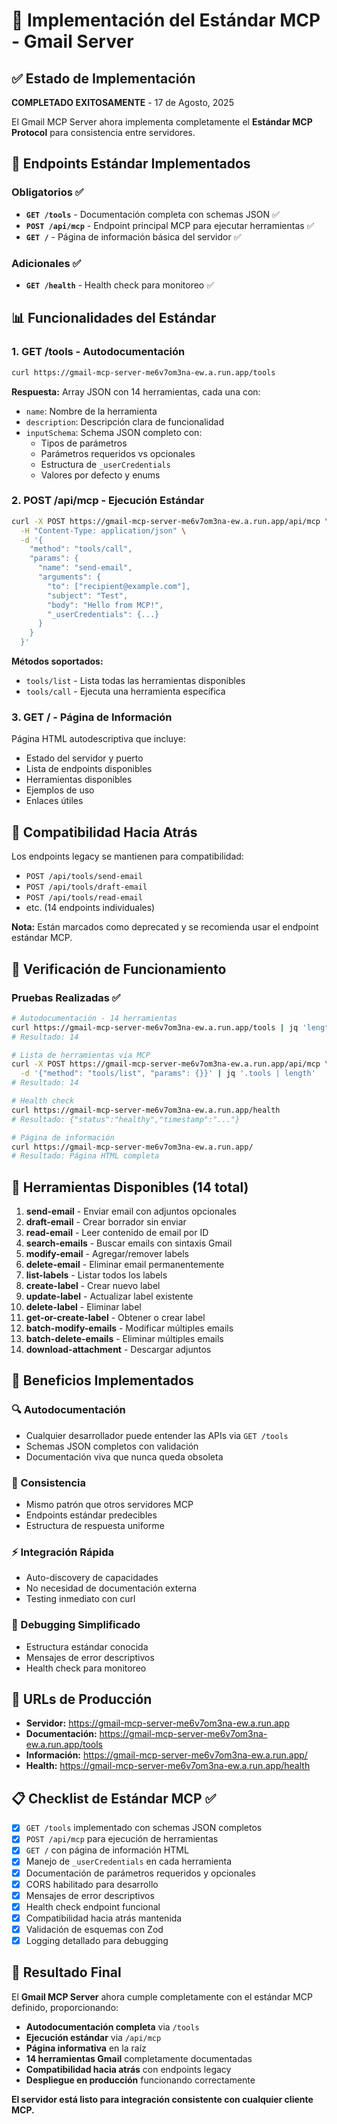 # 🎯 Implementación del Estándar MCP - Gmail Server

## ✅ Estado de Implementación
**COMPLETADO EXITOSAMENTE** - 17 de Agosto, 2025

El Gmail MCP Server ahora implementa completamente el **Estándar MCP Protocol** para consistencia entre servidores.

## 🔧 Endpoints Estándar Implementados

### Obligatorios ✅
- **`GET /tools`** - Documentación completa con schemas JSON ✅
- **`POST /api/mcp`** - Endpoint principal MCP para ejecutar herramientas ✅  
- **`GET /`** - Página de información básica del servidor ✅

### Adicionales ✅
- **`GET /health`** - Health check para monitoreo ✅

## 📊 Funcionalidades del Estándar

### 1. GET /tools - Autodocumentación
```bash
curl https://gmail-mcp-server-me6v7om3na-ew.a.run.app/tools
```

**Respuesta:** Array JSON con 14 herramientas, cada una con:
- `name`: Nombre de la herramienta
- `description`: Descripción clara de funcionalidad
- `inputSchema`: Schema JSON completo con:
  - Tipos de parámetros
  - Parámetros requeridos vs opcionales
  - Estructura de `_userCredentials`
  - Valores por defecto y enums

### 2. POST /api/mcp - Ejecución Estándar
```bash
curl -X POST https://gmail-mcp-server-me6v7om3na-ew.a.run.app/api/mcp \
  -H "Content-Type: application/json" \
  -d '{
    "method": "tools/call",
    "params": {
      "name": "send-email",
      "arguments": {
        "to": ["recipient@example.com"],
        "subject": "Test",
        "body": "Hello from MCP!",
        "_userCredentials": {...}
      }
    }
  }'
```

**Métodos soportados:**
- `tools/list` - Lista todas las herramientas disponibles
- `tools/call` - Ejecuta una herramienta específica

### 3. GET / - Página de Información
Página HTML autodescriptiva que incluye:
- Estado del servidor y puerto
- Lista de endpoints disponibles
- Herramientas disponibles
- Ejemplos de uso
- Enlaces útiles

## 🔄 Compatibilidad Hacia Atrás

Los endpoints legacy se mantienen para compatibilidad:
- `POST /api/tools/send-email`
- `POST /api/tools/draft-email`
- `POST /api/tools/read-email`
- etc. (14 endpoints individuales)

**Nota:** Están marcados como deprecated y se recomienda usar el endpoint estándar MCP.

## 🧪 Verificación de Funcionamiento

### Pruebas Realizadas ✅
```bash
# Autodocumentación - 14 herramientas
curl https://gmail-mcp-server-me6v7om3na-ew.a.run.app/tools | jq 'length'
# Resultado: 14

# Lista de herramientas via MCP
curl -X POST https://gmail-mcp-server-me6v7om3na-ew.a.run.app/api/mcp \
  -d '{"method": "tools/list", "params": {}}' | jq '.tools | length'
# Resultado: 14

# Health check
curl https://gmail-mcp-server-me6v7om3na-ew.a.run.app/health
# Resultado: {"status":"healthy","timestamp":"..."}

# Página de información
curl https://gmail-mcp-server-me6v7om3na-ew.a.run.app/
# Resultado: Página HTML completa
```

## 📝 Herramientas Disponibles (14 total)

1. **send-email** - Enviar email con adjuntos opcionales
2. **draft-email** - Crear borrador sin enviar
3. **read-email** - Leer contenido de email por ID
4. **search-emails** - Buscar emails con sintaxis Gmail
5. **modify-email** - Agregar/remover labels
6. **delete-email** - Eliminar email permanentemente
7. **list-labels** - Listar todos los labels
8. **create-label** - Crear nuevo label
9. **update-label** - Actualizar label existente
10. **delete-label** - Eliminar label
11. **get-or-create-label** - Obtener o crear label
12. **batch-modify-emails** - Modificar múltiples emails
13. **batch-delete-emails** - Eliminar múltiples emails
14. **download-attachment** - Descargar adjuntos

## 🎯 Beneficios Implementados

### 🔍 Autodocumentación
- Cualquier desarrollador puede entender las APIs via `GET /tools`
- Schemas JSON completos con validación
- Documentación viva que nunca queda obsoleta

### 🔄 Consistencia
- Mismo patrón que otros servidores MCP
- Endpoints estándar predecibles
- Estructura de respuesta uniforme

### ⚡ Integración Rápida
- Auto-discovery de capacidades
- No necesidad de documentación externa
- Testing inmediato con curl

### 🐛 Debugging Simplificado
- Estructura estándar conocida
- Mensajes de error descriptivos
- Health check para monitoreo

## 🚀 URLs de Producción

- **Servidor:** https://gmail-mcp-server-me6v7om3na-ew.a.run.app
- **Documentación:** https://gmail-mcp-server-me6v7om3na-ew.a.run.app/tools
- **Información:** https://gmail-mcp-server-me6v7om3na-ew.a.run.app/
- **Health:** https://gmail-mcp-server-me6v7om3na-ew.a.run.app/health

## 📋 Checklist de Estándar MCP ✅

- [x] `GET /tools` implementado con schemas JSON completos
- [x] `POST /api/mcp` para ejecución de herramientas
- [x] `GET /` con página de información HTML
- [x] Manejo de `_userCredentials` en cada herramienta
- [x] Documentación de parámetros requeridos y opcionales
- [x] CORS habilitado para desarrollo
- [x] Mensajes de error descriptivos
- [x] Health check endpoint funcional
- [x] Compatibilidad hacia atrás mantenida
- [x] Validación de esquemas con Zod
- [x] Logging detallado para debugging

## 🎉 Resultado Final

El **Gmail MCP Server** ahora cumple completamente con el estándar MCP definido, proporcionando:

- **Autodocumentación completa** via `/tools`
- **Ejecución estándar** via `/api/mcp`
- **Página informativa** en la raíz
- **14 herramientas Gmail** completamente documentadas
- **Compatibilidad hacia atrás** con endpoints legacy
- **Despliegue en producción** funcionando correctamente

**El servidor está listo para integración consistente con cualquier cliente MCP.**
